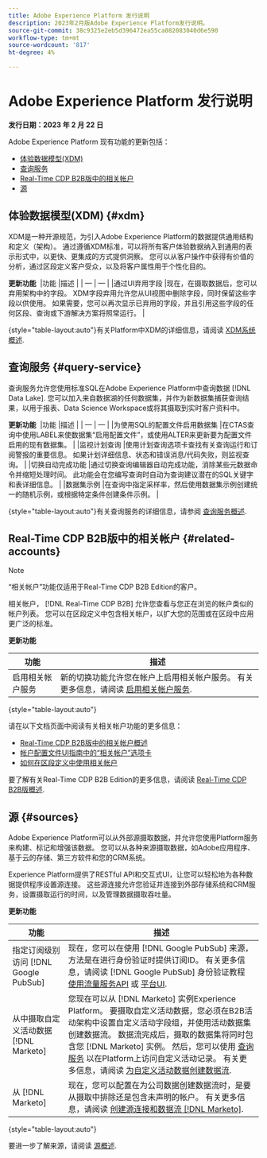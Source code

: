 ```yaml
---
title: Adobe Experience Platform 发行说明
description: 2023年2月版Adobe Experience Platform发行说明。
source-git-commit: 38c9325e2eb5d396472ea55ca082083040d6e590
workflow-type: tm+mt
source-wordcount: '817'
ht-degree: 4%

---
```


# Adobe Experience Platform 发行说明

**发行日期：2023 年 2 月 22 日**

Adobe Experience Platform 现有功能的更新包括：

- [体验数据模型(XDM)](#xdm)
- [查询服务](#query-service)
- [Real-Time CDP B2B版中的相关帐户](#related-accounts)
- [源](#sources)

## 体验数据模型(XDM) {#xdm}

XDM是一种开源规范，为引入Adobe Experience Platform的数据提供通用结构和定义（架构）。 通过遵循XDM标准，可以将所有客户体验数据纳入到通用的表示形式中，以更快、更集成的方式提供洞察。 您可以从客户操作中获得有价值的分析，通过区段定义客户受众，以及将客户属性用于个性化目的。

**更新功能**
&#x200B; |功能 |描述 | | — | — | |通过UI弃用字段 |现在，在摄取数据后，您可以弃用架构中的字段。 XDM字段弃用允许您从UI视图中删除字段，同时保留这些字段以供使用。 如果需要，您可以再次显示已弃用的字段，并且引用这些字段的任何区段、查询或下游解决方案将照常运行。 |

{style=&quot;table-layout:auto&quot;}有关&#x200B;Platform中XDM的详细信息，请阅读 [XDM系统概述](../../xdm/home.md).&#x200B;
<!-- Field deprecation: https://experienceleague.adobe.com/docs/experience-platform/xdm/tutorials/field-deprecation.html -->

## 查询服务 {#query-service}

查询服务允许您使用标准SQL在Adobe Experience Platform中查询数据 [!DNL Data Lake]. 您可以加入来自数据湖的任何数据集，并作为新数据集捕获查询结果，以用于报表、Data Science Workspace或将其摄取到实时客户资料中。

**更新功能**
&#x200B; |功能 |描述 | | — | — | |为使用SQL的配置文件启用数据集 |在CTAS查询中使用LABEL来使数据集“启用配置文件”，或使用ALTER来更新要为配置文件启用的现有数据集。 | |监视计划查询 |使用计划查询选项卡查找有关查询运行和订阅警报的重要信息。 如果计划详细信息、状态和错误消息/代码失败，则监视查询。  | |切换自动完成功能 |通过切换查询编辑器自动完成功能，消除某些元数据命令并缩短处理时间。 此功能会在您编写查询时自动为查询建议潜在的SQL关键字和表详细信息。 | |数据集示例 |在查询中指定采样率，然后使用数据集示例创建统一的随机示例，或根据特定条件创建条件示例。 |

{style=&quot;table-layout:auto&quot;}有&#x200B;关查询服务的详细信息，请参阅 [查询服务概述](../../query-service/home.md).&#x200B;
<!-- Links for QS feature docs after release day: -->
<!-- Enable datasets for profile with SQL link: https://experienceleague.adobe.com/docs/experience-platform/query/sql/syntax.html#create-table-as-select -->
<!-- Monitor scheduled queries link: https://experienceleague.adobe.com/docs/experience-platform/query/monitor-queries.html  -->
<!-- Toggle auto-complete feature link: https://experienceleague.adobe.com/docs/experience-platform/query/ui/user-guide.html#auto-complete -->
<!-- dataset samples: https://experienceleague.adobe.com/docs/experience-platform/query/essential-concepts/dataset-samples.html -->

## Real-Time CDP B2B版中的相关帐户 {#related-accounts}

>[!NOTE]
>
>“相关帐户”功能仅适用于Real-Time CDP B2B Edition的客户。

相关帐户， [!DNL Real-Time CDP B2B] 允许您查看与您正在浏览的帐户类似的帐户列表。 您可以在区段定义中包含相关帐户，以扩大您的范围或在区段中应用更广泛的标准。

**更新功能**

| 功能 | 描述 |
| --- | --- |
| 启用相关帐户服务 | 新的切换功能允许您在帐户上启用相关帐户服务。 有关更多信息，请阅读 [启用相关帐户服务](../../rtcdp/b2b-ai-ml-services/related-accounts.md#enable). |

{style=&quot;table-layout:auto&quot;}

请在以下文档页面中阅读有关相关帐户功能的更多信息：

- [Real-Time CDP B2B版中的相关帐户概述](../../rtcdp/b2b-ai-ml-services/related-accounts.md)
- [帐户配置文件UI指南中的“相关帐户”选项卡](../../rtcdp/accounts/account-profile-ui-guide.md#related-accounts-tab)
- [如何在区段定义中使用相关帐户](../../rtcdp/segmentation/b2b.md#related-accounts)

要了解有关Real-Time CDP B2B Edition的更多信息，请阅读 [Real-Time CDP B2B版概述](../../rtcdp/overview.md).

## 源 {#sources}

Adobe Experience Platform可以从外部源摄取数据，并允许您使用Platform服务来构建、标记和增强该数据。 您可以从各种来源摄取数据，如Adobe应用程序、基于云的存储、第三方软件和您的CRM系统。

Experience Platform提供了RESTful API和交互式UI，让您可以轻松地为各种数据提供程序设置源连接。 这些源连接允许您验证并连接到外部存储系统和CRM服务，设置摄取运行的时间，以及管理数据摄取吞吐量。

**更新功能**

| 功能 | 描述 |
| --- | --- |
| 指定订阅级别访问 [!DNL Google PubSub] | 现在，您可以在使用 [!DNL Google PubSub] 来源，方法是在进行身份验证时提供订阅ID。 有关更多信息，请阅读 [!DNL Google PubSub] 身份验证教程 [使用流量服务API](../../sources/tutorials/api/create/cloud-storage/google-pubsub.md) 或 [平台UI](../../sources/tutorials/ui/create/cloud-storage/google-pubsub.md). |
| 从中摄取自定义活动数据 [!DNL Marketo] | 您现在可以从 [!DNL Marketo] 实例Experience Platform。 要摄取自定义活动数据，您必须在B2B活动架构中设置自定义活动字段组，并使用活动数据集创建数据流。 数据流完成后，摄取的数据集将同时包含您 [!DNL Marketo] 实例。 然后，您可以使用 [查询服务](../../query-service/home.md) 以在Platform上访问自定义活动记录。 有关更多信息，请阅读 [为自定义活动数据创建数据流](../../sources/tutorials/ui/create/adobe-applications/marketo-custom-activities.md). |
| 从 [!DNL Marketo] | 现在，您可以配置在为公司数据创建数据流时，是要从摄取中排除还是包含未声明的帐户。 有关更多信息，请阅读 [创建源连接和数据流 [!DNL Marketo]](../../sources/tutorials/ui/create/adobe-applications/marketo.md). |

{style=&quot;table-layout:auto&quot;}

要进一步了解来源，请阅读 [源概述](../../sources/home.md).